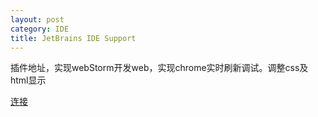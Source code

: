 ```yaml
---
layout: post
category: IDE
title: JetBrains IDE Support
---
```


插件地址，实现webStorm开发web，实现chrome实时刷新调试。调整css及html显示

[连接](https://chrome.google.com/webstore/detail/jetbrains-ide-support/hmhgeddbohgjknpmjagkdomcpobmllji)